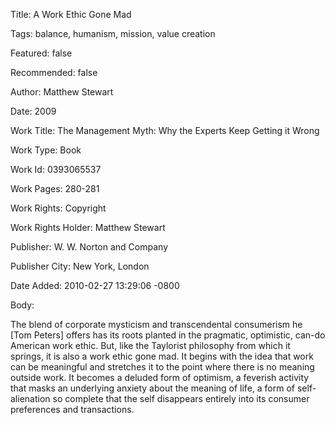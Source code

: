 Title:  A Work Ethic Gone Mad

Tags:   balance, humanism, mission, value creation

Featured: false

Recommended: false

Author: Matthew Stewart

Date:   2009

Work Title: The Management Myth: Why the Experts Keep Getting it Wrong

Work Type: Book

Work Id: 0393065537

Work Pages: 280-281

Work Rights: Copyright

Work Rights Holder: Matthew Stewart

Publisher: W. W. Norton and Company

Publisher City: New York, London

Date Added: 2010-02-27 13:29:06 -0800

Body: 

The blend of corporate mysticism and transcendental consumerism he [Tom Peters] offers has its roots planted in the pragmatic, optimistic, can-do American work ethic. But, like the Taylorist philosophy from which it springs, it is also a work ethic gone mad. It begins with the idea that work can be meaningful and stretches it to the point where there is no meaning outside work. It becomes a deluded form of optimism, a feverish activity that masks an underlying anxiety about the meaning of life, a form of self-alienation so complete that the self disappears entirely into its consumer preferences and transactions.

